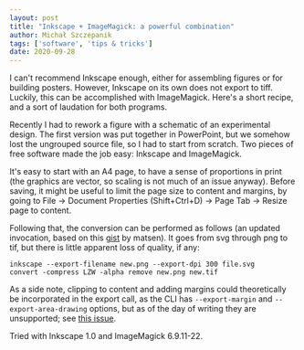 ```yaml
---
layout: post
title: "Inkscape + ImageMagick: a powerful combination"
author: Michał Szczepanik
tags: ['software', 'tips & tricks']
date: 2020-09-28
---
```


I can't recommend Inkscape enough, either for assembling figures or for building posters. However, Inkscape on its own does not export to tiff. Luckily, this can be accomplished with ImageMagick. Here's a short recipe, and a sort of laudation for both programs.

Recently I had to rework a figure with a schematic of an experimental design. The first version was put together in PowerPoint, but we somehow lost the ungrouped source file, so I had to start from scratch. Two pieces of free software made the job easy: Inkscape and ImageMagick.

It's easy to start with an A4 page, to have a sense of proportions in print (the graphics are vector, so scaling is not much of an issue anyway). Before saving, it might be useful to limit the page size to content and margins, by going to File → Document Properties (Shift+Ctrl+D) → Page Tab → Resize page to content.

Following that, the conversion can be performed as follows (an updated invocation, based on this [gist](https://gist.github.com/matsen/4263955) by matsen). It goes from svg through png to tif, but there is little apparent loss of quality, if any:

```
inkscape --export-filename new.png --export-dpi 300 file.svg
convert -compress LZW -alpha remove new.png new.tif
```

As a side note, clipping to content and adding margins could theoretically be incorporated in the export call, as the CLI has `--export-margin` and `--export-area-drawing` options, but as of the day of writing they are unsupported; see [this issue](https://gitlab.com/inkscape/inkscape/-/issues/1142).

Tried with Inkscape 1.0 and ImageMagick 6.9.11-22.
